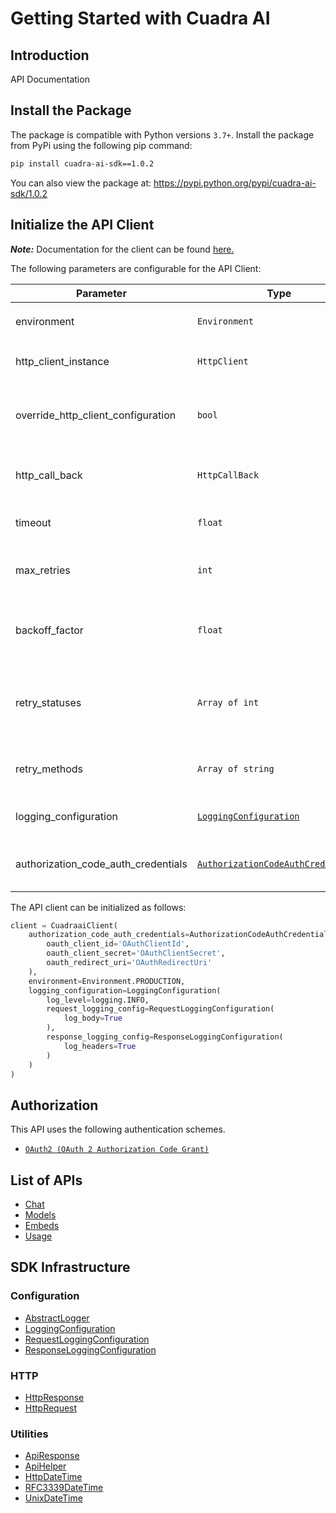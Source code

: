 
# Getting Started with Cuadra AI

## Introduction

API Documentation

## Install the Package

The package is compatible with Python versions `3.7+`.
Install the package from PyPi using the following pip command:

```bash
pip install cuadra-ai-sdk==1.0.2
```

You can also view the package at:
https://pypi.python.org/pypi/cuadra-ai-sdk/1.0.2

## Initialize the API Client

**_Note:_** Documentation for the client can be found [here.](https://www.github.com/dan-cuadra-ai/cuadra-ai-python-sdk/tree/1.0.2/doc/client.md)

The following parameters are configurable for the API Client:

| Parameter | Type | Description |
|  --- | --- | --- |
| environment | `Environment` | The API environment. <br> **Default: `Environment.PRODUCTION`** |
| http_client_instance | `HttpClient` | The Http Client passed from the sdk user for making requests |
| override_http_client_configuration | `bool` | The value which determines to override properties of the passed Http Client from the sdk user |
| http_call_back | `HttpCallBack` | The callback value that is invoked before and after an HTTP call is made to an endpoint |
| timeout | `float` | The value to use for connection timeout. <br> **Default: 30** |
| max_retries | `int` | The number of times to retry an endpoint call if it fails. <br> **Default: 0** |
| backoff_factor | `float` | A backoff factor to apply between attempts after the second try. <br> **Default: 2** |
| retry_statuses | `Array of int` | The http statuses on which retry is to be done. <br> **Default: [408, 413, 429, 500, 502, 503, 504, 521, 522, 524]** |
| retry_methods | `Array of string` | The http methods on which retry is to be done. <br> **Default: ['GET', 'PUT']** |
| logging_configuration | [`LoggingConfiguration`](https://www.github.com/dan-cuadra-ai/cuadra-ai-python-sdk/tree/1.0.2/doc/logging-configuration.md) | The SDK logging configuration for API calls |
| authorization_code_auth_credentials | [`AuthorizationCodeAuthCredentials`](https://www.github.com/dan-cuadra-ai/cuadra-ai-python-sdk/tree/1.0.2/doc/auth/oauth-2-authorization-code-grant.md) | The credential object for OAuth 2 Authorization Code Grant |

The API client can be initialized as follows:

```python
client = CuadraaiClient(
    authorization_code_auth_credentials=AuthorizationCodeAuthCredentials(
        oauth_client_id='OAuthClientId',
        oauth_client_secret='OAuthClientSecret',
        oauth_redirect_uri='OAuthRedirectUri'
    ),
    environment=Environment.PRODUCTION,
    logging_configuration=LoggingConfiguration(
        log_level=logging.INFO,
        request_logging_config=RequestLoggingConfiguration(
            log_body=True
        ),
        response_logging_config=ResponseLoggingConfiguration(
            log_headers=True
        )
    )
)
```

## Authorization

This API uses the following authentication schemes.

* [`OAuth2 (OAuth 2 Authorization Code Grant)`](https://www.github.com/dan-cuadra-ai/cuadra-ai-python-sdk/tree/1.0.2/doc/auth/oauth-2-authorization-code-grant.md)

## List of APIs

* [Chat](https://www.github.com/dan-cuadra-ai/cuadra-ai-python-sdk/tree/1.0.2/doc/controllers/chat.md)
* [Models](https://www.github.com/dan-cuadra-ai/cuadra-ai-python-sdk/tree/1.0.2/doc/controllers/models.md)
* [Embeds](https://www.github.com/dan-cuadra-ai/cuadra-ai-python-sdk/tree/1.0.2/doc/controllers/embeds.md)
* [Usage](https://www.github.com/dan-cuadra-ai/cuadra-ai-python-sdk/tree/1.0.2/doc/controllers/usage.md)

## SDK Infrastructure

### Configuration

* [AbstractLogger](https://www.github.com/dan-cuadra-ai/cuadra-ai-python-sdk/tree/1.0.2/doc/abstract-logger.md)
* [LoggingConfiguration](https://www.github.com/dan-cuadra-ai/cuadra-ai-python-sdk/tree/1.0.2/doc/logging-configuration.md)
* [RequestLoggingConfiguration](https://www.github.com/dan-cuadra-ai/cuadra-ai-python-sdk/tree/1.0.2/doc/request-logging-configuration.md)
* [ResponseLoggingConfiguration](https://www.github.com/dan-cuadra-ai/cuadra-ai-python-sdk/tree/1.0.2/doc/response-logging-configuration.md)

### HTTP

* [HttpResponse](https://www.github.com/dan-cuadra-ai/cuadra-ai-python-sdk/tree/1.0.2/doc/http-response.md)
* [HttpRequest](https://www.github.com/dan-cuadra-ai/cuadra-ai-python-sdk/tree/1.0.2/doc/http-request.md)

### Utilities

* [ApiResponse](https://www.github.com/dan-cuadra-ai/cuadra-ai-python-sdk/tree/1.0.2/doc/api-response.md)
* [ApiHelper](https://www.github.com/dan-cuadra-ai/cuadra-ai-python-sdk/tree/1.0.2/doc/api-helper.md)
* [HttpDateTime](https://www.github.com/dan-cuadra-ai/cuadra-ai-python-sdk/tree/1.0.2/doc/http-date-time.md)
* [RFC3339DateTime](https://www.github.com/dan-cuadra-ai/cuadra-ai-python-sdk/tree/1.0.2/doc/rfc3339-date-time.md)
* [UnixDateTime](https://www.github.com/dan-cuadra-ai/cuadra-ai-python-sdk/tree/1.0.2/doc/unix-date-time.md)

